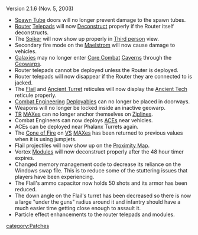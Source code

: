 Version 2.1.6 (Nov. 5, 2003)

-   [Spawn Tube](Spawn_Tube "wikilink") doors will no longer prevent
    damage to the spawn tubes.
-   [Router](Router "wikilink") [Telepads](Telepad "wikilink") will now
    [Deconstruct](Deconstruct "wikilink") properly if the Router itself
    deconstructs.
-   The [Spiker](Spiker "wikilink") will now show up properly in [Third
    person](Third_person "wikilink") view.
-   Secondary fire mode on the [Maelstrom](Maelstrom "wikilink") will
    now cause damage to vehicles.
-   [Galaxies](Galaxy "wikilink") may no longer enter [Core
    Combat](Core_Combat "wikilink") [Caverns](Caverns "wikilink")
    through the [Geowarps](Geowarp "wikilink").
-   Router telepads cannot be deployed unless the Router is deployed.
-   Router telepads will now disappear if the Router they are connected
    to is jacked.
-   The [Flail](Flail "wikilink") and [Ancient
    Turret](Ancient_Sentry_Turret "wikilink") reticules will now display
    the [Ancient Tech](Ancient_Tech "wikilink") reticule properly.
-   [Combat Engineering](Combat_Engineering "wikilink")
    [Deployables](ACE "wikilink") can no longer be placed in doorways.
-   Weapons will no longer be locked inside an inactive geowarp.
-   [TR](TR "wikilink") [MAXes](MAX "wikilink") can no longer anchor
    themselves on [Ziplines](Zipline "wikilink").
-   Combat Engineers can now deploys [ACEs](ACE "wikilink") near
    vehicles.
-   ACEs can be deployed near Phalanx Turrets again.
-   The [Cone of Fire](Cone_of_Fire "wikilink") on [VS](VS "wikilink")
    [MAXes](MAX "wikilink") has been returned to previous values when it
    is using jumpjets.
-   Flail projectiles will now show up on the [Proximity
    Map](Proximity_Map "wikilink").
-   Vortex [Modules](Module "wikilink") will now deconstruct properly
    after the 48 hour timer expires.
-   Changed memory management code to decrease its reliance on the
    Windows swap file. This is to reduce some of the stuttering issues
    that players have been experiencing.
-   The Flail's ammo capacitor now holds 50 shots and its armor has been
    reduced.
-   The down angle on the Flail's turret has been decreased so there is
    now a large "under the guns" radius around it and infantry should
    have a much easier time getting close enough to assault it.
-   Particle effect enhancements to the router telepads and modules.

[category:Patches](category:Patches "wikilink")